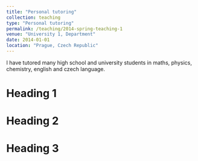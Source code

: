 ```yaml
---
title: "Personal tutoring"
collection: teaching
type: "Personal tutoring"
permalink: /teaching/2014-spring-teaching-1
venue: "University 1, Department"
date: 2014-01-01
location: "Prague, Czech Republic"
---
```


I have tutored many high school and university students in maths, physics, chemistry, english and czech language.

Heading 1
======

Heading 2
======

Heading 3
======
